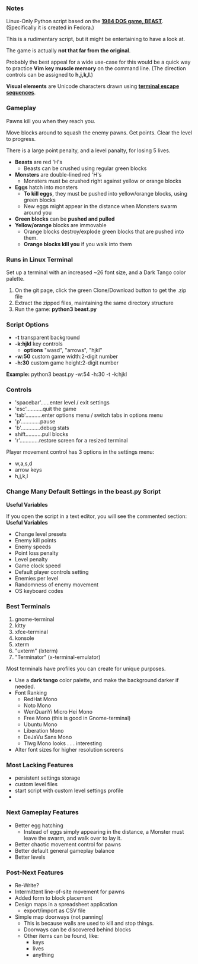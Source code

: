 ### Notes

Linux-Only Python script based on the **[1984 DOS game, BEAST](https://github.com/wattahay/cli-game-scripts/wiki)**. (Specifically it is created in Fedora.)

This is a rudimentary script, but it might be entertaining to have a look at.

The game is actually **not that far from the original**. 

Probably the best appeal for a wide use-case for this would be a quick way to practice **Vim key muscle memory** on the command line. (The direction controls can be assigned to **h,j,k,l**.)

**Visual elements** are Unicode characters drawn using **[terminal escape sequences](https://github.com/wattahay/cli-game-scripts/wiki/Inline-Cursor-Movement)**.

### Gameplay

Pawns kill you when they reach you.

Move blocks around to squash the enemy pawns. Get points. Clear the level to progress.

There is a large point penalty, and a level panalty, for losing 5 lives.

* **Beasts** are red 'H's
	* Beasts can be crushed using regular green blocks
* **Monsters** are double-lined red 'H's
	* Monsters must be crushed right against yellow or orange blocks
* **Eggs** hatch into monsters
	* **To kill eggs**, they must be pushed into yellow/orange blocks, using green blocks
	* New eggs might appear in the distance when Monsters swarm around you
* **Green blocks** can be **pushed and pulled**
* **Yellow/orange** blocks are immovable
	* Orange blocks destroy/explode green blocks that are pushed into them.
	* **Orange blocks kill you** if you walk into them

### Runs in Linux Terminal

Set up a terminal with an increased ~26 font size, and a Dark Tango color palette.
1. On the git page, click the green Clone/Download button to get the .zip file
2. Extract the zipped files, maintaining the same directory structure
4. Run the game: **python3 beast.py**

### Script Options

* **-t** transparent background
* **-k:hjkl** key controls
	* **options** "wasd", "arrows", "hjkl"
* **-w:50** custom game width:2-digit number
* **-h:30** custom game height:2-digit number

**Example:** python3 beast.py -w:54 -h:30 -t -k:hjkl

### Controls

* 'spacebar'......enter level / exit settings
* 'esc'...........quit the game
* 'tab'...........enter options menu / switch tabs in options menu
* 'p'.............pause
* 'b'.............debug stats
* shift...........pull blocks
* 'r'.............restore screen for a resized terminal

Player movement control has 3 options in the settings menu:

* w,a,s,d
* arrow keys
* h,j,k,l


### Change Many Default Settings in the beast.py Script

**Useful Variables**

If you open the script in a text editor, you will see the commented section: **Useful Variables**

* Change level presets
* Enemy kill points
* Enemy speeds
* Point loss penalty
* Level penalty
* Game clock speed
* Default player controls setting
* Enemies per level
* Randomness of enemy movement
* OS keyboard codes

### Best Terminals

1. gnome-terminal
2. kitty
3. xfce-terminal
4. konsole
5. xterm
6. "uxterm" (lxterm)
7. "Terminator" (x-terminal-emulator)

Most terminals have profiles you can create for unique purposes.

* Use a **dark tango** color palette, and make the background darker if needed.
* Font Ranking
	* RedHat Mono
	* Noto Mono
	* WenQuanYi Micro Hei Mono
	* Free Mono (this is good in Gnome-terminal)
	* Ubuntu Mono
 	* Liberation Mono
 	* DeJaVu Sans Mono
 	* Tlwg Mono looks . . . interesting
* Alter font sizes for higher resolution screens

### Most Lacking Features

* persistent settings storage
* custom level files
* start script with custom level settings profile
* 
### Next Gameplay Features

* Better egg hatching
	* Instead of eggs simply appearing in the distance, a Monster must leave the swarm, and walk over to lay it.
* Better chaotic movement control for pawns
* Better default general gameplay balance
* Better levels

### Post-Next Features

* Re-Write?
* Intermittent line-of-site movement for pawns
* Added form to block placement
* Design maps in a spreadsheet application
	* export/import as CSV file
* Simple map doorways (not panning)
	* This is because walls are used to kill and stop things.
 	* Doorways can be discovered behind blocks
  	* Other items can be found, like:
  		* keys
  	 	* lives
  	  	* anything


